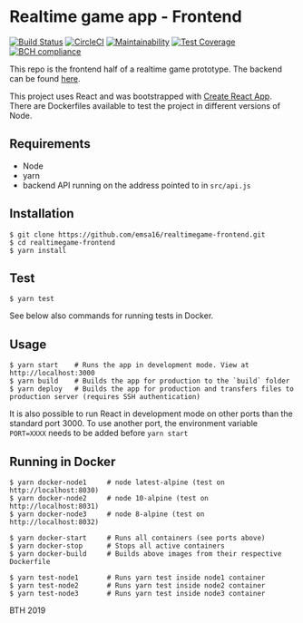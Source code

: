 # Realtime game app - Frontend

[![Build Status](https://travis-ci.org/emsa16/realtimegame-frontend.svg?branch=master)](https://travis-ci.org/emsa16/realtimegame-frontend)
[![CircleCI](https://circleci.com/gh/emsa16/realtimegame-frontend.svg?style=svg)](https://circleci.com/gh/emsa16/realtimegame-frontend)
[![Maintainability](https://api.codeclimate.com/v1/badges/d9f4c10ebbcae843bd92/maintainability)](https://codeclimate.com/github/emsa16/realtimegame-frontend/maintainability)
[![Test Coverage](https://api.codeclimate.com/v1/badges/d9f4c10ebbcae843bd92/test_coverage)](https://codeclimate.com/github/emsa16/realtimegame-frontend/test_coverage)
[![BCH compliance](https://bettercodehub.com/edge/badge/emsa16/realtimegame-frontend?branch=master)](https://bettercodehub.com/results/emsa16/realtimegame-frontend)

This repo is the frontend half of a realtime game prototype. The backend can be found [here](https://github.com/emsa16/realtimegame-backend).

This project uses React and was bootstrapped with [Create React App](https://github.com/facebook/create-react-app). There are Dockerfiles available to test the project in different versions of Node.


## Requirements
- Node
- yarn
- backend API running on the address pointed to in `src/api.js`


## Installation
    $ git clone https://github.com/emsa16/realtimegame-frontend.git
    $ cd realtimegame-frontend
    $ yarn install


## Test
    $ yarn test

See below also commands for running tests in Docker.


## Usage
    $ yarn start    # Runs the app in development mode. View at http://localhost:3000
    $ yarn build    # Builds the app for production to the `build` folder
    $ yarn deploy   # Builds the app for production and transfers files to production server (requires SSH authentication)

It is also possible to run React in development mode on other ports than the standard port 3000. To use another port, the environment variable `PORT=XXXX` needs to be added before `yarn start`


## Running in Docker
    $ yarn docker-node1     # node latest-alpine (test on http://localhost:8030)
    $ yarn docker-node2     # node 10-alpine (test on http://localhost:8031)
    $ yarn docker-node3     # node 8-alpine (test on http://localhost:8032)

    $ yarn docker-start     # Runs all containers (see ports above)
    $ yarn docker-stop      # Stops all active containers
    $ yarn docker-build     # Builds above images from their respective Dockerfile

    $ yarn test-node1       # Runs yarn test inside node1 container
    $ yarn test-node2       # Runs yarn test inside node2 container
    $ yarn test-node3       # Runs yarn test inside node3 container


BTH 2019
